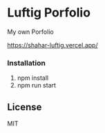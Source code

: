 # Luftig Porfolio

My own Porfolio

https://shahar-luftig.vercel.app/

### Installation

1. npm install
2. npm run start

License
----

MIT
